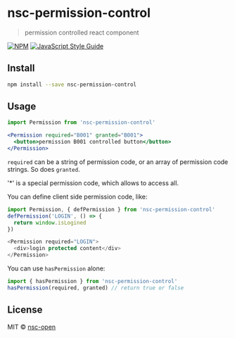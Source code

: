 # nsc-permission-control

> permission controlled react component

[![NPM](https://img.shields.io/npm/v/nsc-permission-control.svg)](https://www.npmjs.com/package/nsc-permission-control) [![JavaScript Style Guide](https://img.shields.io/badge/code_style-standard-brightgreen.svg)](https://standardjs.com)

## Install

```bash
npm install --save nsc-permission-control
```

## Usage

```jsx
import Permission from 'nsc-permission-control'

<Permission required="B001" granted="B001">
  <button>permission B001 controlled button</button>
</Permission>
```

`required` can be a string of permission code, or an array of permission code strings. So does `granted`.

'*' is a special permission code, which allows to access all.

You can define client side permission code, like:

```js
import Permission, { defPermission } from 'nsc-permission-control'
defPermission('LOGIN', () => {
  return window.isLogined
})

<Permission required="LOGIN">
  <div>login protected content</div>
</Permission>
```

You can use `hasPermission` alone:

```js
import { hasPermission } from 'nsc-permission-control'
hasPermission(required, granted) // return true or false
```

## License

MIT © [nsc-open](https://github.com/nsc-open)
